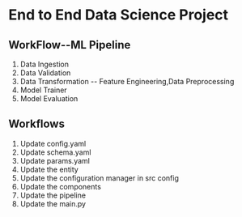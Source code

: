 # End to End Data Science Project

## WorkFlow--ML Pipeline

1. Data Ingestion
2. Data Validation
3. Data Transformation -- Feature Engineering,Data Preprocessing
4. Model Trainer
5. Model Evaluation

## Workflows

1. Update config.yaml
2. Update schema.yaml
3. Update params.yaml
4. Update the entity
5. Update the configuration manager in src config
6. Update the components
7. Update the pipeline 
8. Update the main.py